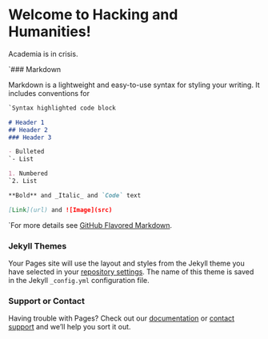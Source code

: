 # Welcome to Hacking and Humanities!

Academia is in crisis.

`### Markdown

Markdown is a lightweight and easy-to-use syntax for styling your writing. It includes conventions for

```markdown
`Syntax highlighted code block

# Header 1
## Header 2
### Header 3

- Bulleted
`- List

1. Numbered
`2. List

**Bold** and _Italic_ and `Code` text

[Link](url) and ![Image](src)
```

`For more details see [GitHub Flavored Markdown](https://guides.github.com/features/mastering-markdown/).

### Jekyll Themes

Your Pages site will use the layout and styles from the Jekyll theme you have selected in your [repository settings](https://github.com/Sw33tp3a/hackingandhumanities/settings). The name of this theme is saved in the Jekyll `_config.yml` configuration file.

### Support or Contact

Having trouble with Pages? Check out our [documentation](https://help.github.com/categories/github-pages-basics/) or [contact support](https://github.com/contact) and we’ll help you sort it out.
